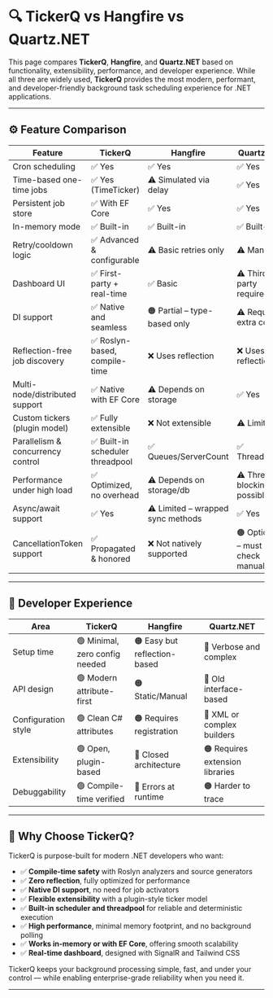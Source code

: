 # 🔍 TickerQ vs Hangfire vs Quartz.NET

This page compares **TickerQ**, **Hangfire**, and **Quartz.NET** based on functionality, extensibility, performance, and developer experience. While all three are widely used, **TickerQ** provides the most modern, performant, and developer-friendly background task scheduling experience for .NET applications.

---

## ⚙️ Feature Comparison

| Feature                              | TickerQ                           | Hangfire                          | Quartz.NET                         |
|--------------------------------------|-----------------------------------|-----------------------------------|-------------------------------------|
| Cron scheduling                      | ✅ Yes                            | ✅ Yes                            | ✅ Yes                              |
| Time-based one-time jobs             | ✅ Yes (TimeTicker)               | ⚠️ Simulated via delay            | ✅ Yes                              |
| Persistent job store                 | ✅ With EF Core                   | ✅ Yes                            | ✅ Yes                              |
| In-memory mode                       | ✅ Built-in                       | ✅ Built-in                       | ✅ Built-in                         |
| Retry/cooldown logic                 | ✅ Advanced & configurable        | ⚠️ Basic retries only            | ⚠️ Manual                           |
| Dashboard UI                         | ✅ First-party + real-time        | ✅ Basic                          | ⚠️ Third-party required             |
| DI support                           | ✅ Native and seamless            | 🟠 Partial – type-based only      | ⚠️ Requires extra config            |
| Reflection-free job discovery        | ✅ Roslyn-based, compile-time     | ❌ Uses reflection                | ❌ Uses reflection                  |
| Multi-node/distributed support       | ✅ Native with EF Core            | ⚠️ Depends on storage             | ✅ Yes                              |
| Custom tickers (plugin model)        | ✅ Fully extensible               | ❌ Not extensible                 | ⚠️ Limited                          |
| Parallelism & concurrency control    | ✅ Built-in scheduler threadpool  | ✅ Queues/ServerCount             | ✅ ThreadPools                      |
| Performance under high load          | ✅ Optimized, no overhead         | ⚠️ Depends on storage/db         | ⚠️ Thread blocking possible         |
| Async/await support                  | ✅ Yes                            | ⚠️ Limited – wrapped sync methods| ✅ Yes                              |
| CancellationToken support            | ✅ Propagated & honored           | ❌ Not natively supported         | 🟠 Optional – must check manually   |

---

## 🧪 Developer Experience

| Area                  | TickerQ                          | Hangfire                         | Quartz.NET                        |
|-----------------------|----------------------------------|----------------------------------|----------------------------------|
| Setup time            | 🟢 Minimal, zero config needed    | 🟠 Easy but reflection-based     | 🔴 Verbose and complex             |
| API design            | 🟢 Modern attribute-first         | 🟠 Static/Manual                  | 🔴 Old interface-based             |
| Configuration style   | 🟢 Clean C# attributes            | 🟠 Requires registration          | 🔴 XML or complex builders         |
| Extensibility         | 🟢 Open, plugin-based             | 🔴 Closed architecture            | 🟠 Requires extension libraries    |
| Debuggability         | 🟢 Compile-time verified          | 🔴 Errors at runtime              | 🟠 Harder to trace                 |

---

## 🚀 Why Choose TickerQ?

TickerQ is purpose-built for modern .NET developers who want:

- ✅ **Compile-time safety** with Roslyn analyzers and source generators
- ✅ **Zero reflection**, fully optimized for performance
- ✅ **Native DI support**, no need for job activators
- ✅ **Flexible extensibility** with a plugin-style ticker model
- ✅ **Built-in scheduler and threadpool** for reliable and deterministic execution
- ✅ **High performance**, minimal memory footprint, and no background polling
- ✅ **Works in-memory or with EF Core**, offering smooth scalability
- ✅ **Real-time dashboard**, designed with SignalR and Tailwind CSS

TickerQ keeps your background processing simple, fast, and under your control — while enabling enterprise-grade reliability when you need it.

---